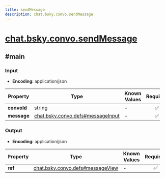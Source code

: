 ```yaml
---
title: sendMessage
description: chat.bsky.convo.sendMessage
---
```


# [chat.bsky.convo.sendMessage](https://github.com/myConsciousness/atproto.dart/blob/main/lexicons/chat/bsky/convo/sendMessage.json)

## #main

### Input

- **Encoding**: application/json

| Property | Type | Known Values | Required | Description |
| --- | --- | --- | :---: | --- |
| **convoId** | string | - | ✅ | - |
| **message** | [chat.bsky.convo.defs#messageInput](../../../../lexicons/chat/bsky/convo/defs.md#messageinput) | - | ✅ | - |

### Output

- **Encoding**: application/json

| Property | Type | Known Values | Required | Description |
| --- | --- | --- | :---: | --- |
| **ref** | [chat.bsky.convo.defs#messageView](../../../../lexicons/chat/bsky/convo/defs.md#messageview) | - | ✅ | - |
